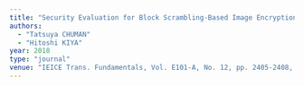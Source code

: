 ```yaml
---
title: "Security Evaluation for Block Scrambling-Based Image Encryption Including JPEG Distortion against Jigsaw Puzzle Solver Attacks"
authors:
  - "Tatsuya CHUMAN"
  - "Hitoshi KIYA"
year: 2018
type: "journal"
venue: "IEICE Trans. Fundamentals, Vol. E101-A, No. 12, pp. 2405-2408, 2018-12-01."
---
```


